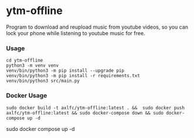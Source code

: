 # ytm-offline
Program to download and reupload music from youtube videos, so you can lock your phone while listening to youtube music for free.


### Usage 
```shell
cd ytm-offline
python3 -m venv venv
venv/bin/python3 -m pip install --upgrade pip
venv/bin/python3 -m pip install -r requirements.txt
venv/bin/python3 src/main.py
```

### Docker Usage
```shell
sudo docker build -t axlfc/ytm-offline:latest . &&  sudo docker push axlfc/ytm-offline:latest && sudo docker-compose down && sudo docker-compose up -d
```


sudo docker compose up -d